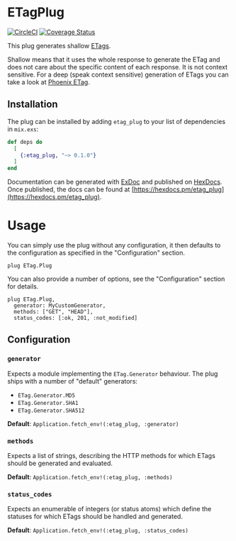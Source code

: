 # ETagPlug

[![CircleCI](https://circleci.com/gh/Zeeker/etag_plug.svg?style=svg)](https://circleci.com/gh/Zeeker/etag_plug)
[![Coverage Status](https://coveralls.io/repos/github/Zeeker/etag_plug/badge.svg?branch=master)](https://coveralls.io/github/Zeeker/etag_plug?branch=master)

This plug generates shallow [ETags](https://developer.mozilla.org/en-US/docs/Web/HTTP/Headers/ETag).

Shallow means that it uses the whole response to generate the ETag and does not care about the specific content of each response. It is not context sensitive. For a deep (speak context sensitive) generation of ETags you can take a look at [Phoenix ETag](https://github.com/michalmuskala/phoenix_etag).

## Installation

The plug can be installed by adding `etag_plug` to your list of dependencies in `mix.exs`:

```elixir
def deps do
  [
    {:etag_plug, "~> 0.1.0"}
  ]
end
```

Documentation can be generated with [ExDoc](https://github.com/elixir-lang/ex_doc) and published on [HexDocs](https://hexdocs.pm). Once published, the docs can be found at [https://hexdocs.pm/etag_plug](https://hexdocs.pm/etag_plug).

# Usage

You can simply use the plug without any configuration, it then defaults to the configuration as specified in the "Configuration" section.

    plug ETag.Plug

You can also provide a number of options, see the "Configuration" section for details.

    plug ETag.Plug,
      generator: MyCustomGenerator,
      methods: ["GET", "HEAD"],
      status_codes: [:ok, 201, :not_modified]

## Configuration
### `generator`

Expects a module implementing the `ETag.Generator` behaviour. The plug ships with a number of "default" generators:

- `ETag.Generator.MD5`
- `ETag.Generator.SHA1`
- `ETag.Generator.SHA512`

__Default__: `Application.fetch_env!(:etag_plug, :generator)`

### `methods`

Expects a list of strings, describing the HTTP methods for which ETags should be generated and evaluated.

__Default__: `Application.fetch_env!(:etag_plug, :methods)`

### `status_codes`

Expects an enumerable of integers (or status atoms) which define the statuses for which ETags should be handled and generated.

__Default__: `Application.fetch_env!(:etag_plug, :status_codes)`